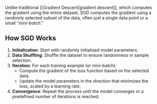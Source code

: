 Unlike traditional [[Gradient Descent|gradient descent]], which computes the gradient using the entire dataset, SGD computes the gradient using a randomly selected subset of the data, often just a single data point or a small "*mini-batch*."

## How SGD Works
1. **Initialization**: Start with randomly initialized model parameters.
2. **Data Shuffling**: Shuffle the dataset to ensure randomness in sample selection.
3. **Iteration**: For each training example (or mini-batch):
    - Compute the gradient of the loss function based on the selected data.
    - Update the model parameters in the direction that minimizes the loss, scaled by a learning rate.
4. **Convergence**: Repeat the process until the model converges or a predefined number of iterations is reached.